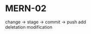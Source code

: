 # MERN-02
change   ->    stage   ->    commit      ->      push
add             
deletation
modification